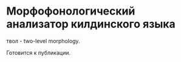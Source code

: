 # Морфофонологический анализатор килдинского языка

твол - two-level morphology.

Готовится к публикации.
